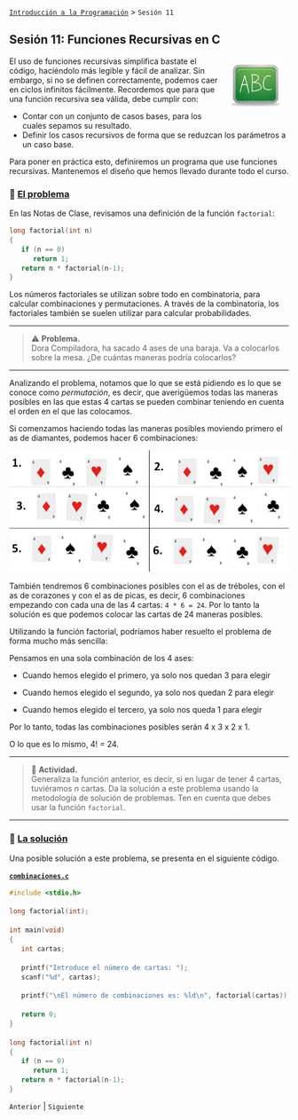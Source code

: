 [`Introducción a la Programación`](../README.md) > `Sesión 11`

## Sesión 11: Funciones Recursivas en C

<img src="../imagenes/pizarron.png" align="right" height="100" width="100" hspace="10">

El uso de funciones recursivas simplifica bastate el código, haciéndolo más legible y fácil de analizar. Sin embargo,
si no se definen correctamente, podemos caer en ciclos infinitos fácilmente. Recordemos que para que una función 
recursiva sea válida, debe cumplir con:

- Contar con un conjunto de casos bases, para los cuales sepamos su resultado.
- Definir los casos recursivos de forma que se reduzcan los parámetros a un caso base.

Para poner en práctica esto, definiremos un programa que use funciones recursivas. Mantenemos el diseño que hemos 
llevado durante todo el curso.

### :dart: <ins>El problema</ins>

En las Notas de Clase, revisamos una definición de la función `factorial`:

```c
long factorial(int n)
{
   if (n == 0)
      return 1;
   return n * factorial(n-1);
}
```

Los números factoriales se utilizan sobre todo en combinatoria, para calcular combinaciones y permutaciones. A través de
la combinatoria, los factoriales también se suelen utilizar para calcular probabilidades.

---

> :warning: **Problema.**   
Dora Compiladora, ha sacado 4 ases de una baraja. Va a colocarlos sobre la mesa. ¿De cuántas maneras podría colocarlos?

---

Analizando el problema, notamos que lo que se está pidiendo es lo que se conoce como *permutación*, es decir, que 
averigüemos todas las maneras posibles en las que estas 4 cartas se pueden combinar teniendo en cuenta el orden en el 
que las colocamos.

Si comenzamos haciendo todas las maneras posibles moviendo primero el as de diamantes, podemos hacer 6 combinaciones:

![imagen](imagenes/imagen1.png)

También tendremos 6 combinaciones posibles con el as de tréboles, con el as de corazones y con el as de picas, es decir, 
6 combinaciones empezando con cada una de las 4 cartas: `4 * 6 = 24`. Por lo tanto la solución es que podemos colocar
las cartas de 24 maneras posibles.

Utilizando la función factorial, podríamos haber resuelto el problema de forma mucho más sencilla:

Pensamos en una sola combinación de los 4 ases:

- Cuando hemos elegido el primero, ya solo nos quedan 3 para elegir

- Cuando hemos elegido el segundo, ya solo nos quedan 2 para elegir

- Cuando hemos elegido el tercero, ya solo nos queda 1 para elegir

Por lo tanto, todas las combinaciones posibles serán 4 x 3 x 2 x 1.

O lo que es lo mismo, 4! = 24.

---

> :rocket: **Actividad.**   
Generaliza la función anterior, es decir, si en lugar de tener 4 cartas, tuviéramos *n* cartas. Da la solución a este
problema usando la metodología de solución de problemas. Ten en cuenta que debes usar la función `factorial`.

---

### :dart: <ins>La solución</ins>

Una posible solución a este problema, se presenta en el siguiente código.

[**`combinaciones.c`**](codigos/combinaciones.c)
```c
#include <stdio.h>

long factorial(int);

int main(void)
{
   int cartas;

   printf("Introduce el número de cartas: ");
   scanf("%d", cartas);

   printf("\nEl número de combinaciones es: %ld\n", factorial(cartas));

   return 0;
}

long factorial(int n)
{
   if (n == 0)
      return 1;
   return n * factorial(n-1);
}
```

`Anterior` | `Siguiente`
